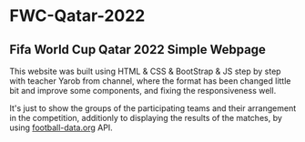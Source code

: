 # FWC-Qatar-2022

## Fifa World Cup Qatar 2022 Simple Webpage

This website was built using HTML & CSS & BootStrap & JS step by step with teacher Yarob from channel, where the format has been changed little bit and improve some components, and fixing the responsiveness well.

It's just to show the groups of the participating teams and their arrangement in the competition, additionly to displaying the results of the matches, by using [football-data.org](https://www.football-data.org) API.
